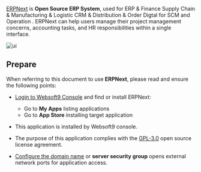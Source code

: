 [ERPNext](https://erpnext.com/) is **Open Source ERP  System**, used for ERP & Finance Supply Chain & Manufacturing & Logistic CRM & Distribution & Order Digtal for SCM and Operation . ERPNext can help users manage their project management concerns, accounting tasks, and HR responsibilities within a single interface.


![ui](http://libs.websoft9.com/Websoft9/DocsPicture/en/erpnext/erpnext-adminui-websoft9.png)


## Prepare

When referring to this document to use **ERPNext**, please read and ensure the following points:

- [Login to Websoft9 Console](./login-console) and find or install ERPNext:
  - Go to **My Apps** listing applications 
  - Go to **App Store** installing target application

- This application is installed by Websoft9 console.


- The purpose of this application complies with the [GPL-3.0](https://opensource.org/licenses/GPL-3.0) open source license agreement.


- [Configure the domain name](./domain-set) or **server security group** opens external network ports for application access.